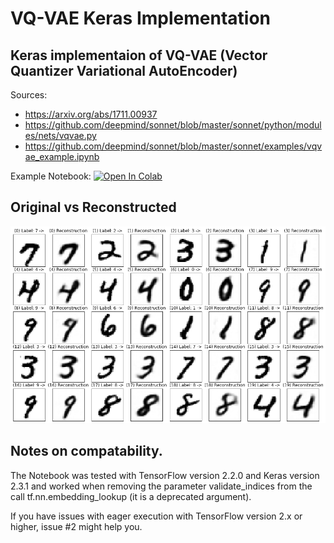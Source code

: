# VQ-VAE Keras Implementation

## Keras implementaion of VQ-VAE (Vector Quantizer Variational AutoEncoder)

Sources:

* https://arxiv.org/abs/1711.00937
* https://github.com/deepmind/sonnet/blob/master/sonnet/python/modules/nets/vqvae.py
* https://github.com/deepmind/sonnet/blob/master/sonnet/examples/vqvae_example.ipynb

Example Notebook: [![Open In Colab](https://colab.research.google.com/assets/colab-badge.svg)](https://github.com/HenningBuhl/VQ-VAE_Keras_Implementation/blob/master/VQ_VAE_Keras_MNIST_Example.ipynb)

## Original vs Reconstructed

![alt text](https://raw.githubusercontent.com/HenningBuhl/VQ-VAE_Keras_Implementation/master/recon_example.png)

## Notes on compatability.

The Notebook was tested with TensorFlow version 2.2.0 and Keras version 2.3.1 and worked when removing the parameter validate_indices from the call tf.nn.embedding_lookup (it is a deprecated argument).

If you have issues with eager execution with TensorFlow version 2.x or higher, issue #2 might help you.
